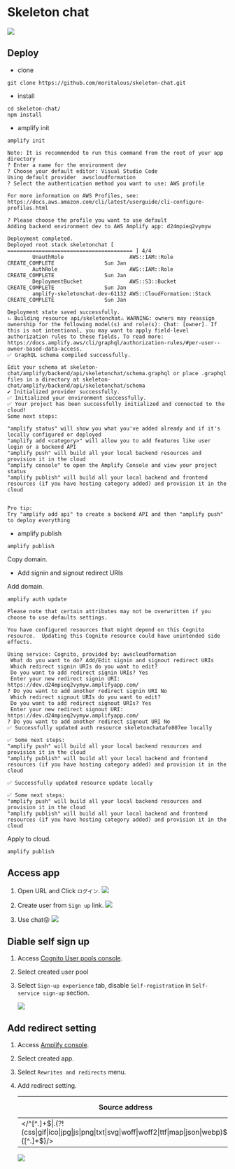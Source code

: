 # Skeleton chat

![](docs/image00.gif)


## Deploy

* clone

```shell
git clone https://github.com/moritalous/skeleton-chat.git
```

* install

```shell
cd skeleton-chat/
npm install
```

* amplify init

```
amplify init
```

```
Note: It is recommended to run this command from the root of your app directory
? Enter a name for the environment dev
? Choose your default editor: Visual Studio Code
Using default provider  awscloudformation
? Select the authentication method you want to use: AWS profile

For more information on AWS Profiles, see:
https://docs.aws.amazon.com/cli/latest/userguide/cli-configure-profiles.html

? Please choose the profile you want to use default
Adding backend environment dev to AWS Amplify app: d24mpieq2vymyw

Deployment completed.
Deployed root stack skeletonchat [ ======================================== ] 4/4
        UnauthRole                     AWS::IAM::Role                 CREATE_COMPLETE                Sun Jan
        AuthRole                       AWS::IAM::Role                 CREATE_COMPLETE                Sun Jan
        DeploymentBucket               AWS::S3::Bucket                CREATE_COMPLETE                Sun Jan
        amplify-skeletonchat-dev-61132 AWS::CloudFormation::Stack     CREATE_COMPLETE                Sun Jan

Deployment state saved successfully.
⠦ Building resource api/skeletonchat⚠️ WARNING: owners may reassign ownership for the following model(s) and role(s): Chat: [owner]. If this is not intentional, you may want to apply field-level authorization rules to these fields. To read more: https://docs.amplify.aws/cli/graphql/authorization-rules/#per-user--owner-based-data-access.
✅ GraphQL schema compiled successfully.

Edit your schema at skeleton-chat/amplify/backend/api/skeletonchat/schema.graphql or place .graphql files in a directory at skeleton-chat/amplify/backend/api/skeletonchat/schema
✔ Initialized provider successfully.
✅ Initialized your environment successfully.
✅ Your project has been successfully initialized and connected to the cloud!
Some next steps:

"amplify status" will show you what you've added already and if it's locally configured or deployed
"amplify add <category>" will allow you to add features like user login or a backend API
"amplify push" will build all your local backend resources and provision it in the cloud
"amplify console" to open the Amplify Console and view your project status
"amplify publish" will build all your local backend and frontend resources (if you have hosting category added) and provision it in the cloud


Pro tip:
Try "amplify add api" to create a backend API and then "amplify push" to deploy everything
```

* amplify publish

```
amplify publish
```

Copy domain.

* Add signin and signout redirect URIs

Add domain.

```shell
amplify auth update
```

```
Please note that certain attributes may not be overwritten if you choose to use defaults settings.

You have configured resources that might depend on this Cognito resource.  Updating this Cognito resource could have unintended side effects.

Using service: Cognito, provided by: awscloudformation
 What do you want to do? Add/Edit signin and signout redirect URIs
 Which redirect signin URIs do you want to edit? 
 Do you want to add redirect signin URIs? Yes
 Enter your new redirect signin URI: https://dev.d24mpieq2vymyw.amplifyapp.com/
? Do you want to add another redirect signin URI No
 Which redirect signout URIs do you want to edit? 
 Do you want to add redirect signout URIs? Yes
 Enter your new redirect signout URI: https://dev.d24mpieq2vymyw.amplifyapp.com/
? Do you want to add another redirect signout URI No
✅ Successfully updated auth resource skeletonchatafe807ee locally

✅ Some next steps:
"amplify push" will build all your local backend resources and provision it in the cloud
"amplify publish" will build all your local backend and frontend resources (if you have hosting category added) and provision it in the cloud

✅ Successfully updated resource update locally

✅ Some next steps:
"amplify push" will build all your local backend resources and provision it in the cloud
"amplify publish" will build all your local backend and frontend resources (if you have hosting category added) and provision it in the cloud
```

Apply to cloud.

```
amplify publish
```


## Access app

1. Open URL and Click `ログイン`.
    ![](docs/image01.png)

1. Create user from `Sign up` link.
    ![](docs/image02.png)

1. Use chat😝
    ![](docs/image03.png)


## Diable self sign up

1. Access [Cognito User pools console](https://ap-northeast-1.console.aws.amazon.com/cognito/v2/idp/user-pools).

1. Select created user pool

1. Select `Sign-up experience` tab, disable `Self-registration` in `Self-service sign-up` section.

    ![](docs/image04.png)

## Add redirect setting

1. Access [Amplify console](https://ap-northeast-1.console.aws.amazon.com/amplify/home).

1. Select created app.

1. Select `Rewrites and redirects` menu.

1. Add redirect setting.

    | Source address | Target address | Type | 
    | --- | --- | --- |
    | </^[^.]+\$\|\.(?!(css\|gif\|ico\|jpg\|js\|png\|txt\|svg\|woff\|woff2\|ttf\|map\|json\|webp)\$)([^.]+$)/> | /index.html` | 200 |

    ![](docs/image05.png)
